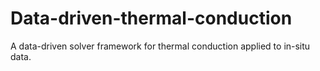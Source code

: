 # Data-driven-thermal-conduction
A data-driven solver framework for thermal conduction applied to in-situ data.
